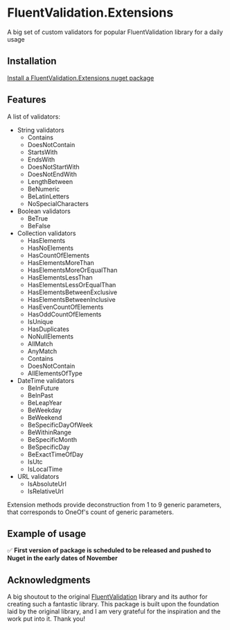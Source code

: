 # FluentValidation.Extensions
A big set of custom validators for popular FluentValidation library for a daily usage

## Installation

[Install a FluentValidation.Extensions nuget package](https://www.nuget.org/packages/FluentValidation.Extensions)

## Features
A list of validators:
- String validators
  - Contains
  - DoesNotContain
  - StartsWith
  - EndsWith
  - DoesNotStartWith
  - DoesNotEndWith
  - LengthBetween
  - BeNumeric
  - BeLatinLetters
  - NoSpecialCharacters
- Boolean validators
  - BeTrue
  - BeFalse
- Collection validators
  - HasElements
  - HasNoElements
  - HasCountOfElements
  - HasElementsMoreThan
  - HasElementsMoreOrEqualThan
  - HasElementsLessThan
  - HasElementsLessOrEqualThan
  - HasElementsBetweenExclusive
  - HasElementsBetweenInclusive
  - HasEvenCountOfElements
  - HasOddCountOfElements
  - IsUnique
  - HasDuplicates
  - NoNullElements
  - AllMatch
  - AnyMatch
  - Contains
  - DoesNotContain
  - AllElementsOfType
- DateTime validators
  - BeInFuture
  - BeInPast
  - BeLeapYear
  - BeWeekday
  - BeWeekend
  - BeSpecificDayOfWeek
  - BeWithinRange
  - BeSpecificMonth
  - BeSpecificDay
  - BeExactTimeOfDay
  - IsUtc
  - IsLocalTime
- URL validators
  - IsAbsoluteUrl
  - IsRelativeUrl

Extension methods provide deconstruction from 1 to 9 generic parameters, that corresponds to OneOf's count of generic parameters.

## Example of usage

:white_check_mark: **First version of package is scheduled to be released and pushed to Nuget in the early dates of November**

## Acknowledgments

A big shoutout to the original [FluentValidation](https://github.com/FluentValidation/FluentValidation) library and its author for creating such a fantastic library. This package is built upon the foundation laid by the original library, and I am very grateful for the inspiration and the work put into it. Thank you!
